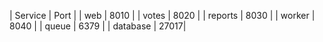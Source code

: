 | Service | Port |
| web | 8010 |
| votes | 8020 |
| reports | 8030 |
| worker | 8040 |
| queue | 6379 |
| database | 27017|
